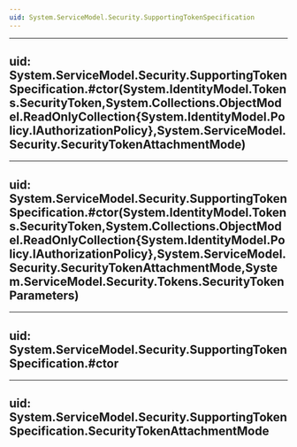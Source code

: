 ```yaml
---
uid: System.ServiceModel.Security.SupportingTokenSpecification
---
```


---
uid: System.ServiceModel.Security.SupportingTokenSpecification.#ctor(System.IdentityModel.Tokens.SecurityToken,System.Collections.ObjectModel.ReadOnlyCollection{System.IdentityModel.Policy.IAuthorizationPolicy},System.ServiceModel.Security.SecurityTokenAttachmentMode)
---

---
uid: System.ServiceModel.Security.SupportingTokenSpecification.#ctor(System.IdentityModel.Tokens.SecurityToken,System.Collections.ObjectModel.ReadOnlyCollection{System.IdentityModel.Policy.IAuthorizationPolicy},System.ServiceModel.Security.SecurityTokenAttachmentMode,System.ServiceModel.Security.Tokens.SecurityTokenParameters)
---

---
uid: System.ServiceModel.Security.SupportingTokenSpecification.#ctor
---

---
uid: System.ServiceModel.Security.SupportingTokenSpecification.SecurityTokenAttachmentMode
---
